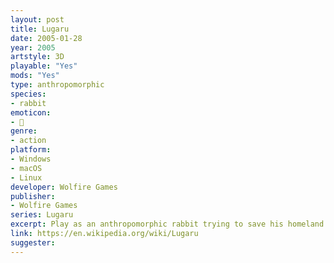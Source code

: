 ```yaml
---
layout: post
title: Lugaru
date: 2005-01-28
year: 2005
artstyle: 3D
playable: "Yes"
mods: "Yes"
type: anthropomorphic
species: 
- rabbit
emoticon:
- 🐰
genre: 
- action
platform:
- Windows
- macOS
- Linux
developer: Wolfire Games
publisher:
- Wolfire Games
series: Lugaru
excerpt: Play as an anthropomorphic rabbit trying to save his homeland with high-flying platforming and hardcore hand-to-hand and melee combat.
link: https://en.wikipedia.org/wiki/Lugaru
suggester: 
---
```



